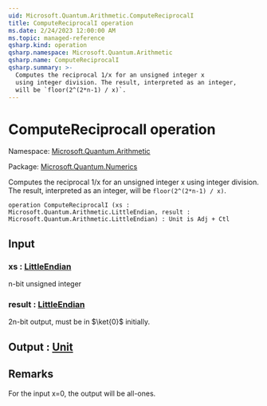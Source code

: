 ```yaml
---
uid: Microsoft.Quantum.Arithmetic.ComputeReciprocalI
title: ComputeReciprocalI operation
ms.date: 2/24/2023 12:00:00 AM
ms.topic: managed-reference
qsharp.kind: operation
qsharp.namespace: Microsoft.Quantum.Arithmetic
qsharp.name: ComputeReciprocalI
qsharp.summary: >-
  Computes the reciprocal 1/x for an unsigned integer x
  using integer division. The result, interpreted as an integer,
  will be `floor(2^(2*n-1) / x)`.
---
```


# ComputeReciprocalI operation

Namespace: [Microsoft.Quantum.Arithmetic](xref:Microsoft.Quantum.Arithmetic)

Package: [Microsoft.Quantum.Numerics](https://nuget.org/packages/Microsoft.Quantum.Numerics)


Computes the reciprocal 1/x for an unsigned integer xusing integer division. The result, interpreted as an integer,will be `floor(2^(2*n-1) / x)`.

```qsharp
operation ComputeReciprocalI (xs : Microsoft.Quantum.Arithmetic.LittleEndian, result : Microsoft.Quantum.Arithmetic.LittleEndian) : Unit is Adj + Ctl
```


## Input

### xs : [LittleEndian](xref:Microsoft.Quantum.Arithmetic.LittleEndian)

n-bit unsigned integer


### result : [LittleEndian](xref:Microsoft.Quantum.Arithmetic.LittleEndian)

2n-bit output, must be in $\ket{0}$ initially.



## Output : [Unit](xref:microsoft.quantum.qsharp.valueliterals#unit-literal)



## Remarks

For the input x=0, the output will be all-ones.